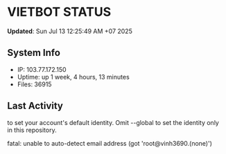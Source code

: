 # VIETBOT STATUS
**Updated**: Sun Jul 13 12:25:49 AM +07 2025

## System Info
- IP: 103.77.172.150
- Uptime: up 1 week, 4 hours, 13 minutes
- Files: 36915

## Last Activity

to set your account's default identity.
Omit --global to set the identity only in this repository.

fatal: unable to auto-detect email address (got 'root@vinh3690.(none)')
